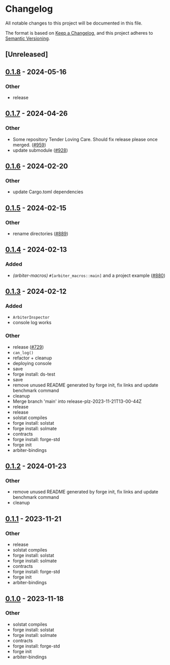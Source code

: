 # Changelog
All notable changes to this project will be documented in this file.

The format is based on [Keep a Changelog](https://keepachangelog.com/en/1.0.0/),
and this project adheres to [Semantic Versioning](https://semver.org/spec/v2.0.0.html).

## [Unreleased]

## [0.1.8](https://github.com/primitivefinance/arbiter/compare/arbiter-bindings-v0.1.7...arbiter-bindings-v0.1.8) - 2024-05-16

### Other
- release

## [0.1.7](https://github.com/primitivefinance/arbiter/compare/arbiter-bindings-v0.1.6...arbiter-bindings-v0.1.7) - 2024-04-26

### Other
- Some repository Tender Loving Care. Should fix release please once merged.  ([#959](https://github.com/primitivefinance/arbiter/pull/959))
- update submodule ([#928](https://github.com/primitivefinance/arbiter/pull/928))

## [0.1.6](https://github.com/primitivefinance/arbiter/compare/arbiter-bindings-v0.1.5...arbiter-bindings-v0.1.6) - 2024-02-20

### Other
- update Cargo.toml dependencies

## [0.1.5](https://github.com/primitivefinance/arbiter/compare/arbiter-bindings-v0.1.4...arbiter-bindings-v0.1.5) - 2024-02-15

### Other
- rename directories ([#889](https://github.com/primitivefinance/arbiter/pull/889))

## [0.1.4](https://github.com/primitivefinance/arbiter/compare/arbiter-bindings-v0.1.3...arbiter-bindings-v0.1.4) - 2024-02-13

### Added
- *(arbiter-macros)* `#[arbiter_macros::main]` and a project example ([#880](https://github.com/primitivefinance/arbiter/pull/880))

## [0.1.3](https://github.com/primitivefinance/arbiter/compare/arbiter-bindings-v0.1.2...arbiter-bindings-v0.1.3) - 2024-02-12

### Added
- `ArbiterInspector`
- console log works

### Other
- release ([#729](https://github.com/primitivefinance/arbiter/pull/729))
- `can_log()`
- refactor + cleanup
- deploying console
- save
- forge install: ds-test
- save
- remove unused README generated by forge init, fix links and update benchmark command
- cleanup
- Merge branch 'main' into release-plz-2023-11-21T13-00-44Z
- release
- release
- solstat compiles
- forge install: solstat
- forge install: solmate
- contracts
- forge install: forge-std
- forge init
- arbiter-bindings

## [0.1.2](https://github.com/primitivefinance/arbiter/compare/arbiter-bindings-v0.1.1...arbiter-bindings-v0.1.2) - 2024-01-23

### Other
- remove unused README generated by forge init, fix links and update benchmark command
- cleanup

## [0.1.1](https://github.com/primitivefinance/arbiter/compare/arbiter-bindings-v0.1.0...arbiter-bindings-v0.1.1) - 2023-11-21

### Other
- release
- solstat compiles
- forge install: solstat
- forge install: solmate
- contracts
- forge install: forge-std
- forge init
- arbiter-bindings

## [0.1.0](https://github.com/primitivefinance/arbiter/releases/tag/arbiter-bindings-v0.1.0) - 2023-11-18

### Other
- solstat compiles
- forge install: solstat
- forge install: solmate
- contracts
- forge install: forge-std
- forge init
- arbiter-bindings
